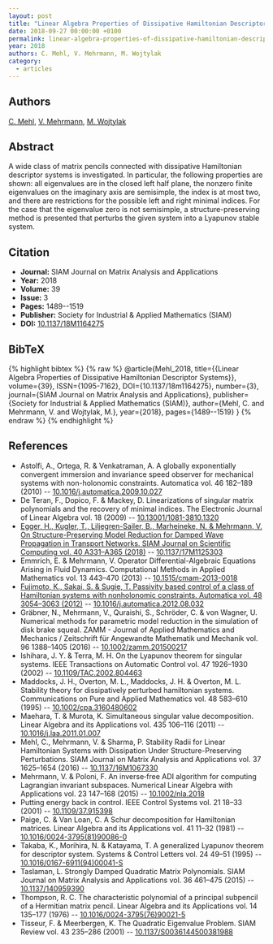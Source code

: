 ```yaml
---
layout: post
title: "Linear Algebra Properties of Dissipative Hamiltonian Descriptor Systems"
date: 2018-09-27 00:00:00 +0100
permalink: linear-algebra-properties-of-dissipative-hamiltonian-descriptor-systems
year: 2018
authors: C. Mehl, V. Mehrmann, M. Wojtylak
category:
  - articles
---
```

 
## Authors
[C. Mehl](authors/c_mehl), [V. Mehrmann](authors/volker_mehrmann), [M. Wojtylak](authors/m_wojtylak)
 
## Abstract
A wide class of matrix pencils connected with dissipative Hamiltonian descriptor systems is investigated. In particular, the following properties are shown: all eigenvalues are in the closed left half plane, the nonzero finite eigenvalues on the imaginary axis are semisimple, the index is at most two, and there are restrictions for the possible left and right minimal indices. For the case that the eigenvalue zero is not semisimple, a structure-preserving method is presented that perturbs the given system into a Lyapunov stable system.
 
## Citation
- **Journal:** SIAM Journal on Matrix Analysis and Applications
- **Year:** 2018
- **Volume:** 39
- **Issue:** 3
- **Pages:** 1489--1519
- **Publisher:** Society for Industrial & Applied Mathematics (SIAM)
- **DOI:** [10.1137/18M1164275](https://doi.org/10.1137/18M1164275)
 
## BibTeX
{% highlight bibtex %}
{% raw %}
@article{Mehl_2018,
  title={{Linear Algebra Properties of Dissipative Hamiltonian Descriptor Systems}},
  volume={39},
  ISSN={1095-7162},
  DOI={10.1137/18m1164275},
  number={3},
  journal={SIAM Journal on Matrix Analysis and Applications},
  publisher={Society for Industrial & Applied Mathematics (SIAM)},
  author={Mehl, C. and Mehrmann, V. and Wojtylak, M.},
  year={2018},
  pages={1489--1519}
}
{% endraw %}
{% endhighlight %}
 
## References
- Astolfi, A., Ortega, R. & Venkatraman, A. A globally exponentially convergent immersion and invariance speed observer for mechanical systems with non-holonomic constraints. Automatica vol. 46 182–189 (2010) -- [10.1016/j.automatica.2009.10.027](https://doi.org/10.1016/j.automatica.2009.10.027)
- De Teran, F., Dopico, F. & Mackey, D. Linearizations of singular matrix polynomials and the recovery of minimal indices. The Electronic Journal of Linear Algebra vol. 18 (2009) -- [10.13001/1081-3810.1320](https://doi.org/10.13001/1081-3810.1320)
- [Egger, H., Kugler, T., Liljegren-Sailer, B., Marheineke, N. & Mehrmann, V. On Structure-Preserving Model Reduction for Damped Wave Propagation in Transport Networks. SIAM Journal on Scientific Computing vol. 40 A331–A365 (2018)](on-structure-preserving-model-reduction-for-damped-wave-propagation-in-transport-networks) -- [10.1137/17M1125303](https://doi.org/10.1137/17M1125303)
- Emmrich, E. & Mehrmann, V. Operator Differential-Algebraic Equations Arising in Fluid Dynamics. Computational Methods in Applied Mathematics vol. 13 443–470 (2013) -- [10.1515/cmam-2013-0018](https://doi.org/10.1515/cmam-2013-0018)
- [Fujimoto, K., Sakai, S. & Sugie, T. Passivity based control of a class of Hamiltonian systems with nonholonomic constraints. Automatica vol. 48 3054–3063 (2012)](passivity-based-control-of-a-class-of-hamiltonian-systems-with-nonholonomic-constraints) -- [10.1016/j.automatica.2012.08.032](https://doi.org/10.1016/j.automatica.2012.08.032)
- Gräbner, N., Mehrmann, V., Quraishi, S., Schröder, C. & von Wagner, U. Numerical methods for parametric model reduction in the simulation of disk brake squeal. ZAMM - Journal of Applied Mathematics and Mechanics / Zeitschrift für Angewandte Mathematik und Mechanik vol. 96 1388–1405 (2016) -- [10.1002/zamm.201500217](https://doi.org/10.1002/zamm.201500217)
- Ishihara, J. Y. & Terra, M. H. On the Lyapunov theorem for singular systems. IEEE Transactions on Automatic Control vol. 47 1926–1930 (2002) -- [10.1109/TAC.2002.804463](https://doi.org/10.1109/TAC.2002.804463)
- Maddocks, J. H., Overton, M. L., Maddocks, J. H. & Overton, M. L. Stability theory for dissipatively perturbed hamiltonian systems. Communications on Pure and Applied Mathematics vol. 48 583–610 (1995) -- [10.1002/cpa.3160480602](https://doi.org/10.1002/cpa.3160480602)
- Maehara, T. & Murota, K. Simultaneous singular value decomposition. Linear Algebra and its Applications vol. 435 106–116 (2011) -- [10.1016/j.laa.2011.01.007](https://doi.org/10.1016/j.laa.2011.01.007)
- Mehl, C., Mehrmann, V. & Sharma, P. Stability Radii for Linear Hamiltonian Systems with Dissipation Under Structure-Preserving Perturbations. SIAM Journal on Matrix Analysis and Applications vol. 37 1625–1654 (2016) -- [10.1137/16M1067330](https://doi.org/10.1137/16M1067330)
- Mehrmann, V. & Poloni, F. An inverse‐free ADI algorithm for computing Lagrangian invariant subspaces. Numerical Linear Algebra with Applications vol. 23 147–168 (2015) -- [10.1002/nla.2018](https://doi.org/10.1002/nla.2018)
- Putting energy back in control. IEEE Control Systems vol. 21 18–33 (2001) -- [10.1109/37.915398](https://doi.org/10.1109/37.915398)
- Paige, C. & Van Loan, C. A Schur decomposition for Hamiltonian matrices. Linear Algebra and its Applications vol. 41 11–32 (1981) -- [10.1016/0024-3795(81)90086-0](https://doi.org/10.1016/0024-3795(81)90086-0)
- Takaba, K., Morihira, N. & Katayama, T. A generalized Lyapunov theorem for descriptor system. Systems &amp; Control Letters vol. 24 49–51 (1995) -- [10.1016/0167-6911(94)00041-S](https://doi.org/10.1016/0167-6911(94)00041-S)
- Taslaman, L. Strongly Damped Quadratic Matrix Polynomials. SIAM Journal on Matrix Analysis and Applications vol. 36 461–475 (2015) -- [10.1137/140959390](https://doi.org/10.1137/140959390)
- Thompson, R. C. The characteristic polynomial of a principal subpencil of a Hermitian matrix pencil. Linear Algebra and its Applications vol. 14 135–177 (1976) -- [10.1016/0024-3795(76)90021-5](https://doi.org/10.1016/0024-3795(76)90021-5)
- Tisseur, F. & Meerbergen, K. The Quadratic Eigenvalue Problem. SIAM Review vol. 43 235–286 (2001) -- [10.1137/S0036144500381988](https://doi.org/10.1137/S0036144500381988)

